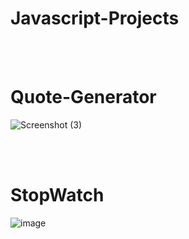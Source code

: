 # Javascript-Projects
<br><br>
<h1> Quote-Generator </h1>

![Screenshot (3)](https://github.com/prashh-k/Javascript-Projects/assets/104455228/457a8a3d-a014-4af7-bd46-1520cb0caf5b)

<br><br>
<h1> StopWatch </h1>

![image](https://github.com/prashh-k/Javascript-Projects/assets/104455228/57f0de41-68b2-4651-a48f-3b5ba35c6b2b)
